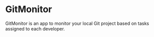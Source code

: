 # GitMonitor

GitMonitor is an app to monitor your local Git project based on tasks assigned to each developer. 
